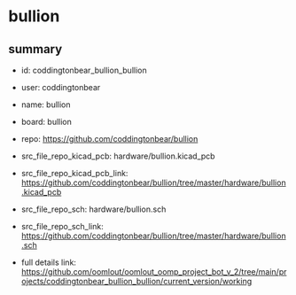 # bullion
 
## summary 
* id: coddingtonbear_bullion_bullion
* user: coddingtonbear
* name: bullion
* board: bullion
* repo: https://github.com/coddingtonbear/bullion
* src_file_repo_kicad_pcb: hardware/bullion.kicad_pcb
* src_file_repo_kicad_pcb_link: https://github.com/coddingtonbear/bullion/tree/master/hardware/bullion.kicad_pcb


* src_file_repo_sch: hardware/bullion.sch
* src_file_repo_sch_link: https://github.com/coddingtonbear/bullion/tree/master/hardware/bullion.sch
* full details link: https://github.com/oomlout/oomlout_oomp_project_bot_v_2/tree/main/projects/coddingtonbear_bullion_bullion/current_version/working  






